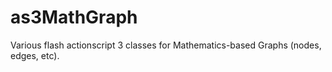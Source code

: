 as3MathGraph
============

Various flash actionscript 3 classes for Mathematics-based Graphs (nodes, edges, etc).

